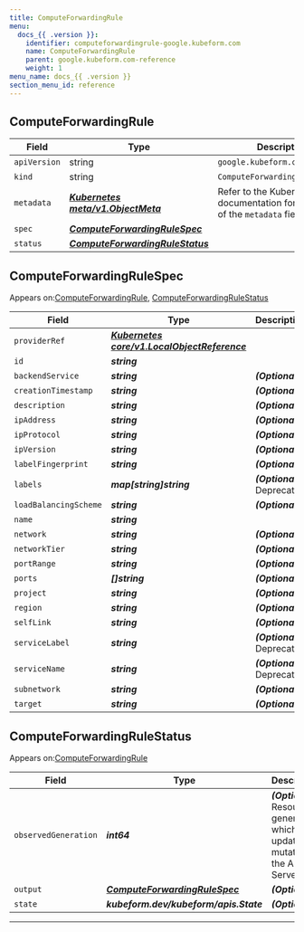 ```yaml
---
title: ComputeForwardingRule
menu:
  docs_{{ .version }}:
    identifier: computeforwardingrule-google.kubeform.com
    name: ComputeForwardingRule
    parent: google.kubeform.com-reference
    weight: 1
menu_name: docs_{{ .version }}
section_menu_id: reference
---
```


## ComputeForwardingRule
| Field | Type | Description |
| ------ | ----- | ----------- |
| `apiVersion` | string | `google.kubeform.com/v1alpha1` |
|    `kind` | string | `ComputeForwardingRule` |
| `metadata` | ***[Kubernetes meta/v1.ObjectMeta](https://kubernetes.io/docs/reference/generated/kubernetes-api/v1.13/#objectmeta-v1-meta)***|Refer to the Kubernetes API documentation for the fields of the `metadata` field.|
| `spec` | ***[ComputeForwardingRuleSpec](#computeforwardingrulespec)***||
| `status` | ***[ComputeForwardingRuleStatus](#computeforwardingrulestatus)***||
## ComputeForwardingRuleSpec

Appears on:[ComputeForwardingRule](#computeforwardingrule), [ComputeForwardingRuleStatus](#computeforwardingrulestatus)

| Field | Type | Description |
| ------ | ----- | ----------- |
| `providerRef` | ***[Kubernetes core/v1.LocalObjectReference](https://kubernetes.io/docs/reference/generated/kubernetes-api/v1.13/#localobjectreference-v1-core)***||
| `id` | ***string***||
| `backendService` | ***string***| ***(Optional)*** |
| `creationTimestamp` | ***string***| ***(Optional)*** |
| `description` | ***string***| ***(Optional)*** |
| `ipAddress` | ***string***| ***(Optional)*** |
| `ipProtocol` | ***string***| ***(Optional)*** |
| `ipVersion` | ***string***| ***(Optional)*** |
| `labelFingerprint` | ***string***| ***(Optional)*** |
| `labels` | ***map[string]string***| ***(Optional)*** Deprecated|
| `loadBalancingScheme` | ***string***| ***(Optional)*** |
| `name` | ***string***||
| `network` | ***string***| ***(Optional)*** |
| `networkTier` | ***string***| ***(Optional)*** |
| `portRange` | ***string***| ***(Optional)*** |
| `ports` | ***[]string***| ***(Optional)*** |
| `project` | ***string***| ***(Optional)*** |
| `region` | ***string***| ***(Optional)*** |
| `selfLink` | ***string***| ***(Optional)*** |
| `serviceLabel` | ***string***| ***(Optional)*** Deprecated|
| `serviceName` | ***string***| ***(Optional)*** Deprecated|
| `subnetwork` | ***string***| ***(Optional)*** |
| `target` | ***string***| ***(Optional)*** |
## ComputeForwardingRuleStatus

Appears on:[ComputeForwardingRule](#computeforwardingrule)

| Field | Type | Description |
| ------ | ----- | ----------- |
| `observedGeneration` | ***int64***| ***(Optional)*** Resource generation, which is updated on mutation by the API Server.|
| `output` | ***[ComputeForwardingRuleSpec](#computeforwardingrulespec)***| ***(Optional)*** |
| `state` | ***kubeform.dev/kubeform/apis.State***| ***(Optional)*** |
---
